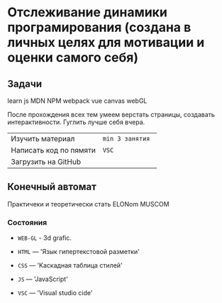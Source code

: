 # Отслеживание динамики програмирования (создана в личных целях для мотивации и оценки самого себя)

## Задачи 

learn js
MDN
NPM 
webpack
vue
canvas
webGL

После прохождения всех тем умеем верстать страницы, создавать интерактивности.
Гуглить лучше себя вчера.


|                        |                     |
|------------------------|:--------------------|
| Изучить материал       | `min 3 занятия `    |
| Написать код по пямяти | `VSC`               |
| Загрузить на GitHub    |                     |

## Конечный автомат

Практичеки и теоретически стать  ELONom MUSCOM



### Состояния

* `WEB-GL` - 3d grafic.

* `HTML` — 'Язык гипертекстовой разметки'

* `CSS` — 'Kаскадная таблица стилей'

* `JS` — 'JavaScript'

* `VSC` —  'Visual studio cide'
